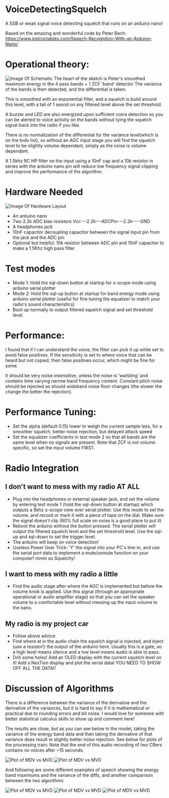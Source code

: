 # VoiceDetectingSquelch
A SSB or weak signal voice detecting squelch that runs on an arduino nano! 

Based on the amazing and wonderful code by Peter Bach:
https://www.instructables.com/Speech-Recognition-With-an-Arduino-Nano/

# Operational theory:
![Image Of Schematic](https://github.com/nebarnix/VoiceDetectingSquelch/blob/main/Schematic.PNG?raw=true)
The heart of the sketch is Peter's smoothed maximum energy in the 4 pass bands + 1 ZCF 'band' detector
The variance of the bands is then detected, and the differential is taken. 

This is smoothed with an exponential filter, and a squelch is build around this level, with a tail of 1 seond on any filtered level above the set threshold. 

A buzzer and LED are also energized upon sufficient voice detection so you can be alerted to voice activity on the bands without tying the squelch signal back into the radio if you like. 

There is no normalization of the differential for the variance level(which is on the todo list), so without an AGC input stage you will find the squelch level to be slightly volume dependant, simply as the noise is volume dependant. 

A 1.5khz RC HP filter on the input using a 10nF cap and a 10k resistor in series with the arduino nano pin will reduce low frequency signal clipping and improve the performance of the algorithm.

# Hardware Needed
![Image Of Hardware Layout](https://github.com/nebarnix/VoiceDetectingSquelch/blob/main/Hardware.png?raw=true)
* An arduino nano
* Two 2.2k ADC bias resistors  Vcc---2.2k---ADCPin---2.2k----GND
* A headphones jack
* 10nF capacitor decoupling capacitor between the signal input pin from the jack and the ADC pin
* Optional but helpful: 10k resistor between ADC pin and 10nF capacitor to make a 1.5Khz high pass filter

# Test modes
* Mode 1: Hold the sql-down button at startup for o-scope mode using arduino serial plotter
* Mode 2: Hold the sql-up button at startup for band energy mode using arduino serial plotter (useful for fine tuning the equalizer to match your radio's sound characteristics)
* Boot up normally to output filtered squelch signal and set threshold level. 

# Performance:
I found that if I can understand the voice, the filter can pick it up while set to avoid false positives. If the sensitivity is set to where voice that can be heard but not copied, then false positives occur, which might be fine for some. 

It should be very noise insensitive, unless the noise is 'warbling' and contains time varying narrow band frequency content. Constant pitch noise should be rejected as should wideband noise floor changes (the slower the change the better the rejection). 

# Performance Tuning:
* Set the alpha (default 0.15) lower to weigh the current sample less, for a smoother squelch, better noise rejection, but delayed attack speed
* Set the equalizer coefficients in test mode 2 so that all bands are the same level when no signals are present. Note that ZCF is not volume specific, so set the input volume FIRST. 

# Radio Integration
## I don't want to mess with my radio AT ALL
* Plug into the headphones or external speaker jack, and set the volume by entering test mode 1 (hold the sql-down button at startup) which outputs a 9khz o-scope view over serial plotter. Use this mode to set the volume, and record or mark it with a piece of tape on the dial. Make sure the signal doesn't clip (60% full scale on noise is a good place to put it)
* Reboot the arduino without the button pressed. The serial plotter will output the filtered squelch level and the set threshold level. Use the sql-up and sql-down to set the trigger level.
* The arduino will beep on voice detection!
* Useless Power User Trick: 'Y' the signal into your PC's line-in, and use the serial port data to implement a mute/unmute function on your computer! mmm so Squelchy!

## I want to mess with my radio a little
* Find the audio stage after where the AGC is implemented but before the volume knob is applied. Use this signal (through an appropriate operational or audio amplifier stage) so that you can set the speaker volume to a comfortable level without messing up the input volume to the nano. 

## My radio is my project car
* Follow above advice
* Find where at in the audio chain the squelch signal is injected, and inject (use a resistor!) the output of the arduino here. Usually this is a gate, so a high level means silence and a low level means audio is able to pass. 
* Drill some holes! Add an OLED display with the current squelch level on it! Add a NexTion display and plot the serial data! YOU NEED TO SHOW OFF ALL THE DATA!!

# Discussion of Algorithms
There *is* a difference between the variance of the derivative and the derivative of the variances, but it is hard to say if it is mathematical or practical due to rounding errors and bit noise. I would love for someone with better statistical calculus skills to show up and comment here!

The results are close, but as you can see below in the model, taking the variance of the energy band data and then taking the derivative of that variance does result in slightly better noise rejection. See below for plots of the processing train: Note that the end of this audio recording of two CBers contains no voices after ~15 seconds. 

![Plot of MDV vs MVD](https://github.com/nebarnix/VoiceDetectingSquelch/blob/main/MaxDiffVariance%20vs%20MaxVarianceDiff%202.png?raw=true)
![Plot of MDV vs MVD](https://github.com/nebarnix/VoiceDetectingSquelch/blob/main/SqlSigsFiltered.png?raw=true)

And following are some different examples of speech showing the energy band maximums and the variance of the diffs, and another comparison between the two algorithms

![Plot of MDV vs MVD](https://github.com/nebarnix/VoiceDetectingSquelch/blob/main/SpeechBands.PNG?raw=true)
![Plot of MDV vs MVD](https://github.com/nebarnix/VoiceDetectingSquelch/blob/main/MaxDiffVariance.png?raw=true)
![Plot of MDV vs MVD](https://github.com/nebarnix/VoiceDetectingSquelch/blob/main/MaxDiffVariance%20vs%20MaxVarianceDiff.png?raw=true)


